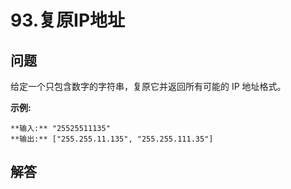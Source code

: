 # 93.复原IP地址

## 问题

给定一个只包含数字的字符串，复原它并返回所有可能的 IP 地址格式。

**示例:**

```
**输入:** "25525511135"
**输出:** ["255.255.11.135", "255.255.111.35"]
```



## 解答

